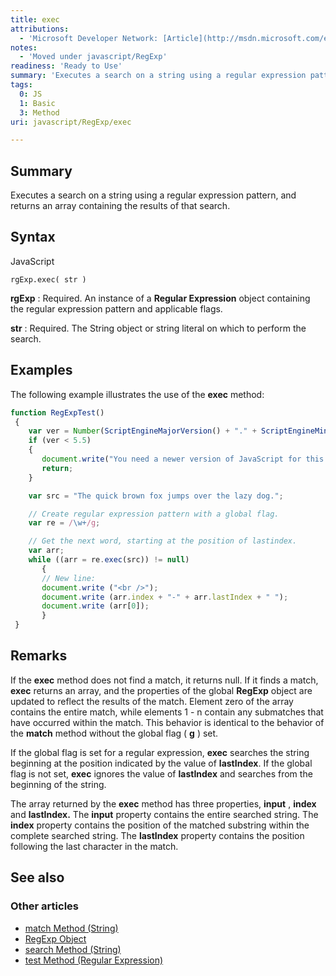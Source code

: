 ```yaml
---
title: exec
attributions:
  - 'Microsoft Developer Network: [Article](http://msdn.microsoft.com/en-us/library/ie/z908hy33(v=vs.94).aspx)'
notes:
  - 'Moved under javascript/RegExp'
readiness: 'Ready to Use'
summary: 'Executes a search on a string using a regular expression pattern, and returns an array containing the results of that search.'
tags:
  0: JS
  1: Basic
  3: Method
uri: javascript/RegExp/exec

---
```

## <span>Summary</span>

Executes a search on a string using a regular expression pattern, and returns an array containing the results of that search.

## <span>Syntax</span>

<span class="language">JavaScript</span>

    rgExp.exec( str )

**rgExp**
:   Required. An instance of a **Regular Expression** object containing the regular expression pattern and applicable flags.

**str**
:   Required. The String object or string literal on which to perform the search.

## <span>Examples</span>

The following example illustrates the use of the **exec** method:

``` js
function RegExpTest()
 {
    var ver = Number(ScriptEngineMajorVersion() + "." + ScriptEngineMinorVersion())
    if (ver < 5.5)
    {
       document.write("You need a newer version of JavaScript for this to work");
       return;
    }

    var src = "The quick brown fox jumps over the lazy dog.";

    // Create regular expression pattern with a global flag.
    var re = /\w+/g;

    // Get the next word, starting at the position of lastindex.
    var arr;
    while ((arr = re.exec(src)) != null)
       {
       // New line:
       document.write ("<br />");
       document.write (arr.index + "-" + arr.lastIndex + " ");
       document.write (arr[0]);
       }
 }
```

## <span>Remarks</span>

If the **exec** method does not find a match, it returns null. If it finds a match, **exec** returns an array, and the properties of the global **RegExp** object are updated to reflect the results of the match. Element zero of the array contains the entire match, while elements 1 - n contain any submatches that have occurred within the match. This behavior is identical to the behavior of the **match** method without the global flag ( **g** ) set.

If the global flag is set for a regular expression, **exec** searches the string beginning at the position indicated by the value of **lastIndex**. If the global flag is not set, **exec** ignores the value of **lastIndex** and searches from the beginning of the string.

The array returned by the **exec** method has three properties, **input** , **index** and **lastIndex.** The **input** property contains the entire searched string. The **index** property contains the position of the matched substring within the complete searched string. The **lastIndex** property contains the position following the last character in the match.

## <span>See also</span>

### <span>Other articles</span>

-   [match Method (String)](/javascript/String/match)
-   [RegExp Object](/javascript/RegExp)
-   [search Method (String)](/javascript/String/search)
-   [test Method (Regular Expression)](/javascript/regular_expression/test)

